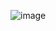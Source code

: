 ![image](https://user-images.githubusercontent.com/63789702/187469735-12ddcb63-aff9-4f30-900e-3909daa58c1e.png)

